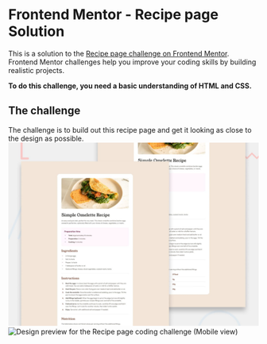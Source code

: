 # Frontend Mentor - Recipe page Solution
This is a solution to the [Recipe page challenge on Frontend Mentor](https://www.frontendmentor.io/challenges/recipe-page-KiTsR8QQKm). Frontend Mentor challenges help you improve your coding skills by building realistic projects. 

**To do this challenge, you need a basic understanding of HTML and CSS.**

## The challenge

The challenge is to build out this recipe page and get it looking as close to the design as possible.
![Design preview for the Recipe page coding challenge(Desktop View)](./design/desktop-preview.jpg)
![Design preview for the Recipe page coding challenge (Mobile view)](./design/mobile-design)


